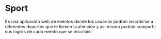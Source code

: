 # Sport
Es una aplicación web de eventos donde los usuarios podrán inscribirse a diferentes deportes que le llamen la atención y así mismo podrán compartir sus logros de cada evento que se inscribió

